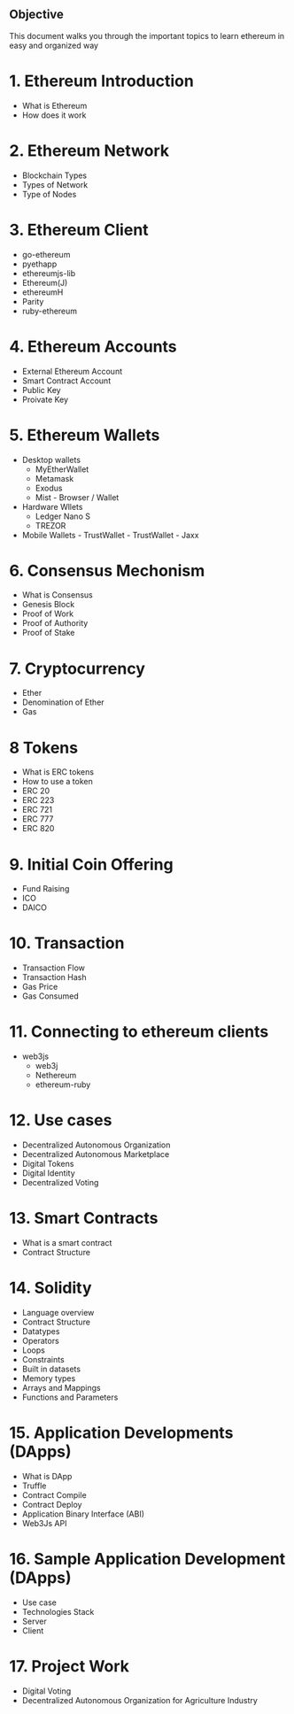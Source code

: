 ## Objective
This document walks you through the important topics to learn ethereum in easy and organized way

# 1. Ethereum Introduction
  - What is Ethereum
  - How does it work
# 2. Ethereum Network
  - Blockchain Types
  - Types of Network
  - Type of Nodes
# 3. Ethereum Client
  - go-ethereum
  - pyethapp
  - ethereumjs-lib
  - Ethereum(J)
  - ethereumH
  - Parity
  - ruby-ethereum  
# 4. Ethereum Accounts
  - External Ethereum Account
  - Smart Contract Account
  - Public Key
  - Proivate Key 
# 5. Ethereum Wallets
  - Desktop wallets
    - MyEtherWallet
    - Metamask
    - Exodus 
    - Mist - Browser / Wallet
  - Hardware Wllets
    - Ledger Nano S
    - TREZOR
   - Mobile Wallets
    - TrustWallet
    - TrustWallet
    - Jaxx
# 6. Consensus Mechonism
  - What is Consensus
  - Genesis Block
  - Proof of Work
  - Proof of Authority
  - Proof of Stake
# 7.  Cryptocurrency
  - Ether
  - Denomination of Ether
  - Gas
# 8 Tokens
  - What is ERC tokens
  - How to use a token
  - ERC 20
  - ERC 223
  - ERC 721
  - ERC 777
  - ERC 820
# 9. Initial Coin Offering
  - Fund Raising
  - ICO
  - DAICO
# 10. Transaction
  - Transaction Flow
  - Transaction Hash
  - Gas Price
  - Gas Consumed
# 11. Connecting to ethereum clients
  - web3js	
	- web3j
	- Nethereum
	- ethereum-ruby
# 12. Use cases
  - Decentralized Autonomous Organization
  - Decentralized Autonomous Marketplace
  - Digital Tokens
  - Digital Identity
  - Decentralized Voting
# 13. Smart Contracts
  - What is a smart contract
  - Contract Structure  
# 14. Solidity
  - Language overview
  - Contract Structure
  - Datatypes
  - Operators
  - Loops
  - Constraints
  - Built in datasets
  - Memory types
  - Arrays and Mappings
  - Functions and Parameters
# 15. Application Developments (DApps)
  - What is DApp
  - Truffle
  - Contract Compile
  - Contract Deploy
  - Application Binary Interface (ABI)
  - Web3Js API
# 16. Sample Application Development (DApps)
  - Use case
  - Technologies Stack
  - Server
  - Client
# 17. Project Work
  - Digital Voting
  - Decentralized Autonomous Organization for Agriculture Industry
  
